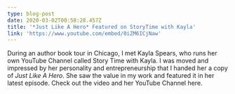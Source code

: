 ```yaml
---
type: blog-post
date: 2020-03-02T00:58:28.457Z
title: '*Just Like A Hero* Featured on StoryTime with Kayla'
link: 'https://www.youtube.com/embed/0iZM6ICjNaw'
---
```

During an author book tour in Chicago, I met Kayla Spears, who runs her own YouTube Channel called Story Time with Kayla. I was moved and impressed by her personality and entrepreneurship that I handed her a copy of *Just Like A Hero*. She saw the value in my work and featured it in her latest episode. Check out the video and her YouTube Channel here.
